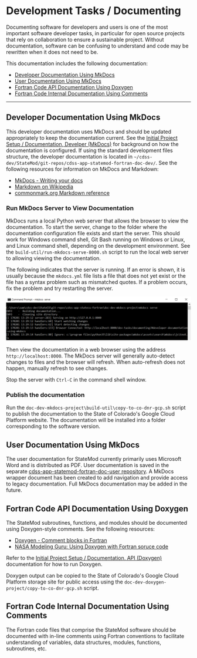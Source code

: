 # Development Tasks / Documenting #

Documenting software for developers and users is one of the most important software developer tasks,
in particular for open source projects that rely on collaboration to ensure a sustainable project.
Without documentation, software can be confusing to understand and code may be rewritten when it does not need to be.

This documentation includes the following documentation:

* [Developer Documentation Using MkDocs](#developer-documentation-using-mkdocs)
* [User Documentation Using MkDocs](#user-documentation-using-mkdocs)
* [Fortran Code API Documentation Using Doxygen](#fortran-code-api-documentation-using-doxygen)
* [Fortran Code Internal Documentation Using Comments](#fortran-code-internal-documentation-using-comments)

---------------

## Developer Documentation Using MkDocs ##

This developer documentation uses MkDocs and should be updated appropriately to keep the documentation current.
See the [Initial Project Setup / Documentation, Develper (MkDocs)](../project-init/doc-dev.md)
for background on how the documentation is configured.
If using the standard development files structure,
the developer documentation is located in `~/cdss-dev/StateMod/git-repos/cdss-app-statemod-fortran-doc-dev/`.
See the following resources for information on MkDocs and Markdown:

* [MkDocs - Writing your docs](http://www.mkdocs.org/user-guide/writing-your-docs/)
* [Markdown on Wikipedia](https://en.wikipedia.org/wiki/Markdown)
* [commonmark.org Markdown reference](http://commonmark.org/help/)

### Run MkDocs Server to View Documentation ###

MkDocs runs a local Python web server that allows the browser to view the documentation.
To start the server, change to the folder where the documentation configuration file exists and start the server.
This should work for Windows command shell, Git Bash running on Windows or Linux, and Linux command shell,
depending on the development environment.
See the `build-util/run-mkdocs-serve-8000.sh` script to run the local web server to allowing viewing the documentation.

The following indicates that the server is running.  If an error is shown, it is usually because the
`mkdocs.yml` file lists a file that does not yet exist or the file has a syntax problem such as mismatched quotes.
If a problem occurs, fix the problem and try restarting the server.

![mkdocs serve](documenting-images/mkdocs-serve.png)

Then view the documentation in a web browser using the address `http://localhost:8000`.
The MkDocs server will generally auto-detect changes to files and the browser will refresh.
When auto-refresh does not happen, manually refresh to see changes.

Stop the server with `Ctrl-C` in the command shell window.

### Publish the documentation ###

Run the `doc-dev-mkdocs-project\build-util\copy-to-co-dnr-gcp.sh` script to publish the documentation
to the State of Colorado's Google Cloud Platform website.
The documentation will be installed into a folder corresponding to the software version.

## User Documentation Using MkDocs ##

The user documentation for StateMod currently primarily uses Microsoft Word and is distributed as PDF.
User documentation is saved in the separate [cdss-app-statemod-fortran-doc-user repository](https://github.com/OpenCDSS/cdss-app-statemod-fortran-doc-user).
A MkDocs wrapper document has been created to add navigation and provide access to legacy documentation.
Full MkDocs documentation may be added in the future.

## Fortran Code API Documentation Using Doxygen ##

The StateMod subroutines, functions, and modules should be documented using Doxygen-style comments.
See the following resources:

* [Doxygen - Comment blocks in Fortran](http://www.stack.nl/~dimitri/doxygen/manual/docblocks.html#fortranblocks)
* [NASA Modeling Guru:  Using Doxygen with Fortran soruce code](https://modelingguru.nasa.gov/docs/DOC-1811)

Refer to the [Initial Project Setup / Documentation, API (Doxygen)](../project-init/doc-doxygen.md) documentation for how to run Doxygen.

Doxygen output can be copied to the State of Colorado's Google Cloud Platform storage site for public access using the
`doc-dev-doxygen-project/copy-to-co-dnr-gcp.sh` script.

## Fortran Code Internal Documentation Using Comments ##

The Fortran code files that comprise the StateMod software should be documented with in-line comments
using Fortran conventions to facilitate understanding of variables, data structures, modules, functions,
subroutines, etc.
